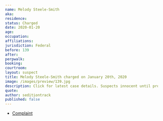 ```yaml
---
name: Melody Steele-Smith
aka:
residence: 
status: Charged
date: 2020-01-20
age: 
occupation:
affiliations:
jurisdiction: Federal
before: 139
after:
perpwalk:
booking: 
courtroom:
layout: suspect
title: Melody Steele-Smith charged on January 20th, 2020
image: /images/preview/139.jpg
description: Click for latest case details. Suspects innocent until proven guilty.
quote:
author: seditiontrack
published: false
---
```


- [Complaint](https://www.justice.gov//file/1360206/download)
